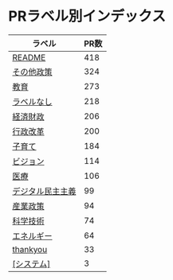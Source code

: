 # PRラベル別インデックス

| ラベル | PR数 |
|--------|------|
| [README](label_README.md) | 418 |
| [その他政策](label_その他政策.md) | 324 |
| [教育](label_教育.md) | 273 |
| [ラベルなし](label_ラベルなし.md) | 218 |
| [経済財政](label_経済財政.md) | 206 |
| [行政改革](label_行政改革.md) | 200 |
| [子育て](label_子育て.md) | 184 |
| [ビジョン](label_ビジョン.md) | 114 |
| [医療](label_医療.md) | 106 |
| [デジタル民主主義](label_デジタル民主主義.md) | 99 |
| [産業政策](label_産業政策.md) | 94 |
| [科学技術](label_科学技術.md) | 74 |
| [エネルギー](label_エネルギー.md) | 64 |
| [thankyou](label_thankyou.md) | 33 |
| [[システム]](label_[システム].md) | 3 |
